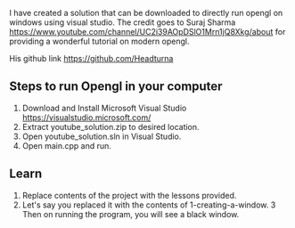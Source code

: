 I have created a solution that can be downloaded to directly run opengl on windows using visual studio. 
The credit goes to Suraj Sharma https://www.youtube.com/channel/UC2i39AOpDSlO1Mrn1jQ8Xkg/about for providing a wonderful tutorial on modern opengl.

His github link https://github.com/Headturna

## Steps to run Opengl in your computer

1. Download and Install Microsoft Visual Studio https://visualstudio.microsoft.com/
2. Extract youtube_solution.zip to desired location.
3. Open youtube_solution.sln in Visual Studio.
4. Open main.cpp and run.

## Learn

1. Replace contents of the project with the lessons provided.
2. Let's say you replaced it with the contents of 1-creating-a-window.
3  Then on running the program, you will see a black window.